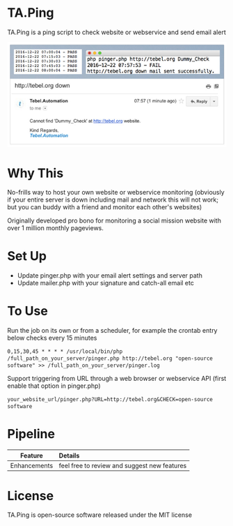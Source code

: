 # TA.Ping
TA.Ping is a ping script to check website or webservice and send email alert

![Sample Ping](https://github.com/tebelorg/TA.Ping/raw/master/sample.jpg)

# Why This
No-frills way to host your own website or webservice monitoring (obviously if your entire server is down including mail and network this will not work; but you can buddy with a friend and monitor each other's websites)

Originally developed pro bono for monitoring a social mission website with over 1 million monthly pageviews.

# Set Up
- Update pinger.php with your email alert settings and server path
- Update mailer.php with your signature and catch-all email etc

# To Use
Run the job on its own or from a scheduler, for example the crontab entry below checks every 15 minutes
```
0,15,30,45 * * * * /usr/local/bin/php /full_path_on_your_server/pinger.php http://tebel.org "open-source software" >> /full_path_on_your_server/pinger.log
```
Support triggering from URL through a web browser or webservice API (first enable that option in pinger.php)
```
your_website_url/pinger.php?URL=http://tebel.org&CHECK=open-source software
```

# Pipeline
Feature|Details
:-----:|:------
Enhancements|feel free to review and suggest new features

# License
TA.Ping is open-source software released under the MIT license
